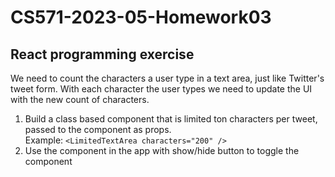 # CS571-2023-05-Homework03
## React programming exercise
We need to count the characters a user type in a text area, just like Twitter's tweet form. With each character the user types we need to update the UI with the new count of characters. 
1. Build a class based component that is limited ton characters per tweet, passed to the component as props.  
Example: `<LimitedTextArea characters="200" />`
2. Use the component in the app with show/hide button to toggle the component
